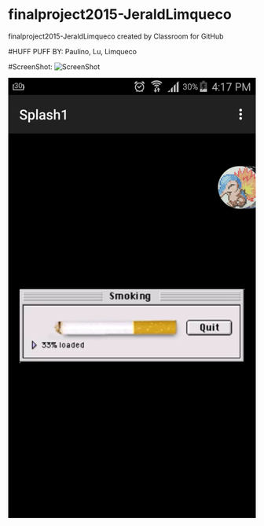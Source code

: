 # finalproject2015-JeraldLimqueco
finalproject2015-JeraldLimqueco created by Classroom for GitHub

#HUFF PUFF BY: Paulino, Lu, Limqueco

#ScreenShot:
![ScreenShot](https://upload.png)

![alt tag](https://github.com/DeLaSalleUniversity-Manila/finalproject2015-JeraldLimqueco/blob/master/Screenshot_2015-11-19-16-17-02.png)
